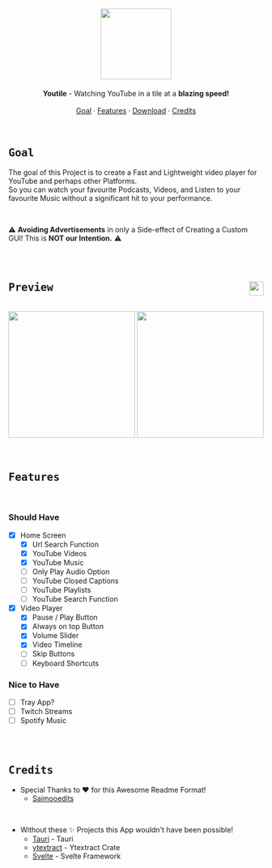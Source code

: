 <h1 align="center">
    <div align="center">
        <img width=140 src="https://github.com/mxcop/youtile/blob/main/.github/logo.png"> 
    </div>
</h1>


<div align="center">
    <b>Youtile</b> - Watching YouTube in a tile at a <b>blazing speed!</b><br>
</div>

<br>

<div align="center">
    <a href="#goal">Goal</a>
    ·
    <a href="#features">Features</a>
    ·
    <a href="https://github.com/mxcop/youtile/releases">Download</a>
    ·
    <a href="#credits">Credits</a>
</div>

<br>

<br>

## <samp><b>Goal</b></samp>

The goal of this Project is to create a Fast and Lightweight video player for YouTube and perhaps other Platforms.<br>
So you can watch your favourite Podcasts, Videos, and Listen to your favourite Music without a significant hit to your performance.<br>

<br>

⚠️ **Avoiding Advertisements** in only a Side-effect of Creating a Custom GUI! This is **NOT our Intention.** ⚠️

<br>

<br>

## <samp><b>Preview</b></samp> <img src="https://img.shields.io/github/stars/youtile/youtile?color=%238AB4F8&labelColor=101012&label=stars&style=for-the-badge" height=28 align="right" />

<br>

<div align="center">
    <img height=250 src="https://github.com/mxcop/youtile/blob/main/.github/home-page.png">  
    <img height=250 src="https://github.com/mxcop/youtile/blob/main/.github/theater-page.png">
</div>

<br>

<br>

## <samp><b>Features</b></samp>

<br>

### Should Have

- [x] Home Screen
    - [x] Url Search Function
    - [x] YouTube Videos
    - [x] YouTube Music
    - [ ] Only Play Audio Option
    - [ ] YouTube Closed Captions
    - [ ] YouTube Playlists
    - [ ] YouTube Search Function
- [x] Video Player
    - [x] Pause / Play Button
    - [x] Always on top Button
    - [x] Volume Slider
    - [x] Video Timeline
    - [ ] Skip Buttons
    - [ ] Keyboard Shortcuts

### Nice to Have

- [ ] Tray App?
- [ ] Twitch Streams
- [ ] Spotify Music

<br>

<br>

## <samp><b>Credits</b></samp>

* Special Thanks to :heart: for this Awesome Readme Format!
    * [Saimooedits](https://github.com/saimoomedits)

<br>

* Without these :sparkles: Projects this App wouldn't have been possible!
    * [Tauri](https://github.com/tauri-apps/tauri) - Tauri
    * [ytextract](https://github.com/ATiltedTree/ytextract) - Ytextract Crate
    * [Svelte](https://github.com/sveltejs/svelte) - Svelte Framework

<br>
